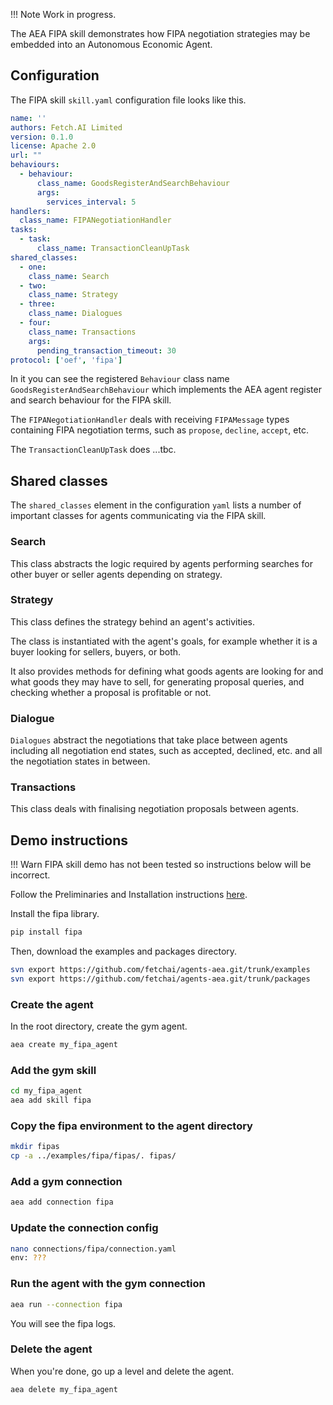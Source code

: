 !!!	Note
	Work in progress.

The AEA FIPA skill demonstrates how FIPA negotiation strategies may be embedded into an Autonomous Economic Agent.

## Configuration

The FIPA skill `skill.yaml` configuration file looks like this.

``` yaml
name: ''
authors: Fetch.AI Limited
version: 0.1.0
license: Apache 2.0
url: ""
behaviours:
  - behaviour:
      class_name: GoodsRegisterAndSearchBehaviour
      args:
        services_interval: 5
handlers:
  class_name: FIPANegotiationHandler
tasks:
  - task:
      class_name: TransactionCleanUpTask
shared_classes:
  - one:
    class_name: Search
  - two:
    class_name: Strategy
  - three:
    class_name: Dialogues
  - four:
    class_name: Transactions
    args:
      pending_transaction_timeout: 30
protocol: ['oef', 'fipa']
```

In it you can see the registered `Behaviour` class name `GoodsRegisterAndSearchBehaviour` which implements the AEA agent register and search behaviour for the FIPA skill.

The `FIPANegotiationHandler` deals with receiving `FIPAMessage` types containing FIPA negotiation terms, such as `propose`, `decline`, `accept`, etc.

The `TransactionCleanUpTask` does ...tbc.

## Shared classes

The `shared_classes` element in the configuration `yaml` lists a number of important classes for agents communicating via the FIPA skill.

### Search

This class abstracts the logic required by agents performing searches for other buyer or seller agents depending on strategy.

### Strategy

This class defines the strategy behind an agent's activities.

The class is instantiated with the agent's goals, for example whether it is a buyer looking for sellers, buyers, or both.

It also provides methods for defining what goods agents are looking for and what goods they may have to sell, for generating proposal queries, and checking whether a proposal is profitable or not.

### Dialogue

`Dialogues` abstract the negotiations that take place between agents including all negotiation end states, such as accepted, declined, etc. and all the negotiation states in between.

### Transactions

This class deals with finalising negotiation proposals between agents.




## Demo instructions

!!!	Warn
	FIPA skill demo has not been tested so instructions below will be incorrect.


Follow the Preliminaries and Installation instructions <a href="../quickstart" target=_blank>here</a>.

Install the fipa library.

``` bash
pip install fipa
```

Then, download the examples and packages directory.
``` bash
svn export https://github.com/fetchai/agents-aea.git/trunk/examples
svn export https://github.com/fetchai/agents-aea.git/trunk/packages
```




### Create the agent
In the root directory, create the gym agent.
``` bash
aea create my_fipa_agent
```


### Add the gym skill 
``` bash
cd my_fipa_agent
aea add skill fipa
```


### Copy the fipa environment to the agent directory
``` bash
mkdir fipas
cp -a ../examples/fipa/fipas/. fipas/
```


### Add a gym connection
``` bash
aea add connection fipa
```


### Update the connection config
``` bash
nano connections/fipa/connection.yaml
env: ???
```



### Run the agent with the gym connection

``` bash
aea run --connection fipa
```

You will see the fipa logs.

<!--
<center>![FIPA logs](assets/gym-training.png)</center>
-->

### Delete the agent

When you're done, go up a level and delete the agent.

``` bash
aea delete my_fipa_agent
```


<br/>